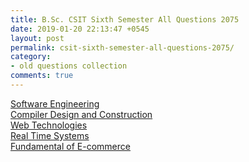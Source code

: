 ```yaml
---
title: B.Sc. CSIT Sixth Semester All Questions 2075
date: 2019-01-20 22:13:47 +0545
layout: post
permalink: csit-sixth-semester-all-questions-2075/
category:
- old questions collection
comments: true
---
```


<a href="../assets/files/2075/CSc_351_SE_2075.pdf">Software Engineering</a><br>
<a href="../assets/files/2075/CSc_352_CDC_2075.pdf">Compiler Design and Construction</a><br>
<a href="../assets/files/2075/CSc_353_WT_2075.pdf">Web Technologies</a><br>
<a href="../assets/files/2075/CSc_354_RTS_2075.pdf">Real Time Systems</a><br>
<a href="../assets/files/2075/CSc_356_EC_2075.pdf">Fundamental of E-commerce</a><br>
